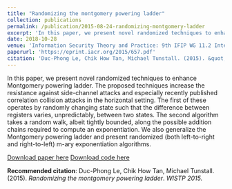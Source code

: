 ```yaml
---
title: "Randomizing the montgomery powering ladder"
collection: publications
permalink: /publication/2015-08-24-randomizing-montgomery-ladder
excerpt: 'In this paper, we present novel randomized techniques to enhance Montgomery powering ladder. The proposed techniques increase the resistance against side-channel attacks and especially recently published correlation collision attacks in the horizontal setting. '
date: 2018-10-28
venue: 'Information Security Theory and Practice: 9th IFIP WG 11.2 International Conference, WISTP 2015'
paperurl: 'https://eprint.iacr.org/2015/657.pdf'
citation: 'Duc-Phong Le, Chik How Tan, Michael Tunstall. (2015). &quot;Randomizing the montgomery powering ladder.&quot; <i>WISTP 2015</i>.'
---
```

In this paper, we present novel randomized techniques to enhance Montgomery powering ladder. The proposed techniques increase the resistance against side-channel attacks and especially recently published correlation collision attacks in the horizontal setting. The first of these operates by randomly changing state such that the difference between registers varies, unpredictably, between two states. The second algorithm takes a random walk, albeit tightly bounded, along the possible addition chains required to compute an exponentiation. We also generalize the Montgomery powering ladder and present randomized (both left-to-right and right-to-left) m-ary exponentiation algorithms.

[Download paper here](https://eprint.iacr.org/2015/657.pdf)
[Download code here](https://github.com/dple/randomized-montgomery)

**Recommended citation**: Duc-Phong Le, Chik How Tan, Michael Tunstall. (2015). *Randomizing the montgomery powering ladder*. <i>WISTP 2015.</i>